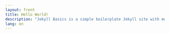```yaml
---
layout: front
title: Hello World!
description: "Jekyll Basics is a simple boilerplate Jekyll site with multilingual (with Jekyll+ CMS) support."
lang: en
---
```

